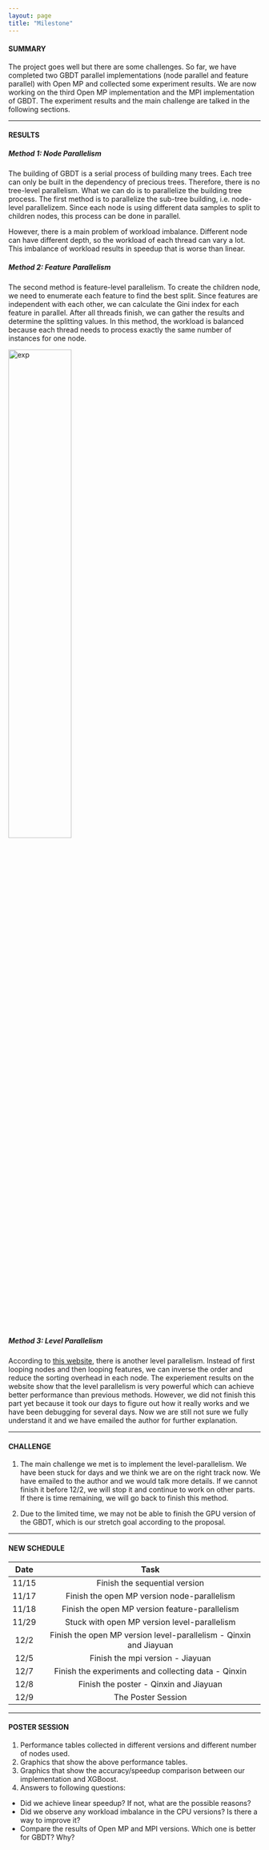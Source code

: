 ```yaml
---
layout: page
title: "Milestone"
---
```



#### SUMMARY
The project goes well but there are some challenges. So far, we have completed two GBDT parallel implementations (node parallel and feature parallel) with Open MP and collected some experiment results. We are now working on the third Open MP implementation and the MPI implementation of GBDT. The experiment results and the main challenge are talked in the following sections.

***
#### RESULTS
##### Method 1: Node Parallelism
The building of GBDT is a serial process of building many trees. Each tree can only be built in the dependency of precious trees. Therefore, there is no tree-level parallelism. What we can do is to parallelize the building tree process. The first method is to parallelize the sub-tree building, i.e. node-level parallelizem. Since each node is using different data samples to split to children nodes, this process can be done in parallel. 

However, there is a main problem of workload imbalance. Different node can have different depth, so the workload of each thread can vary a lot. This imbalance of workload results in speedup that is worse than linear.

##### Method 2: Feature Parallelism
The second method is feature-level parallelism. To create the children node, we need to enumerate each feature to find the best split. Since features are independent with each other, we can calculate the Gini index for each feature in parallel. After all threads finish, we can gather the results and determine the splitting values. In this method, the workload is balanced because each thread needs to process exactly the same number of instances for one node.

<img src="{{ site.github.url }}/assets/img/milestone.png" alt="exp" width="50%">


##### Method 3: Level Parallelism
According to [this website](http://zhanpengfang.github.io/418home.html), there is another level parallelism. Instead of first looping nodes and then looping features, we can inverse the order and reduce the sorting overhead in each node. The experiement results on the website show that the level parallelism is very powerful which can achieve better performance than previous methods. However, we did not finish this part yet because it took our days to figure out how it really works and we have been debugging for several days. Now we are still not sure we fully understand it and we have emailed the author for further explanation.

***
#### CHALLENGE
1.	The main challenge we met is to implement the level-parallelism. We have been stuck for days and we think we are on the right track now. We have emailed to the author and we would talk more details. If we cannot finish it before 12/2, we will stop it and continue to work on other parts. If there is time remaining, we will go back to finish this method.

2.	Due to the limited time, we may not be able to finish the GPU version of the GBDT, which is our stretch goal according to the proposal.

***
#### NEW SCHEDULE

| Date | Task |
|:----:|:----:|
|11/15 | Finish the sequential version |
|11/17 | Finish the open MP version node-parallelism |
|11/18 | Finish the open MP version feature-parallelism |
|11/29 | Stuck with open MP version level-parallelism |
|12/2  | Finish the open MP version level-parallelism - Qinxin and Jiayuan |
|12/5  | Finish the mpi version - Jiayuan |
|12/7  | Finish the experiments and collecting data - Qinxin |
|12/8  | Finish the poster - Qinxin and Jiayuan |
|12/9  | The Poster Session |

***
#### POSTER SESSION
1.	Performance tables collected in different versions and different number of nodes used.
2.	Graphics that show the above performance tables. 
3.	Graphics that show the accuracy/speedup comparison between our implementation and XGBoost.
4.	Answers to following questions:
*	Did we achieve linear speedup? If not, what are the possible reasons?
*	Did we observe any workload imbalance in the CPU versions? Is there a way to improve it?
*	Compare the results of Open MP and MPI versions. Which one is better for GBDT? Why?


